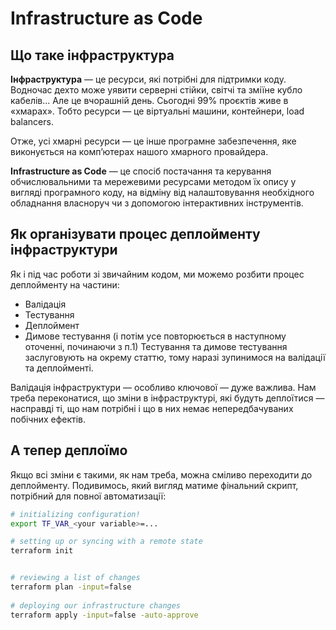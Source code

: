 # Infrastructure as Code

## Що таке інфраструктура

**Інфраструктура** — це ресурси, які потрібні для підтримки коду. Водночас дехто може уявити серверні стійки, світчі та зміїне кубло кабелів... Але це вчорашній день. Сьогодні 99% проєктів живе в «хмарах». Тобто ресурси — це віртуальні машини, контейнери, load balancers.

Отже, усі хмарні ресурси — це інше програмне забезпечення, яке виконується на комп’ютерах нашого хмарного провайдера.

**Infrastructure as Code** — це спосіб постачання та керування обчислювальними та мережевими ресурсами методом їх опису у вигляді програмного коду, на відміну від налаштовування необхідного обладнання власноруч чи з допомогою інтерактивних інструментів.

## Як організувати процес деплойменту інфраструктури
Як і під час роботи зі звичайним кодом, ми можемо розбити процес деплойменту на частини:
- Валідація
- Тестування
- Деплоймент
- Димове тестування
(і потім усе повторюється в наступному оточенні, починаючи з п.1)
Тестування та димове тестування заслуговують на окрему статтю, тому наразі зупинимося на валідації та деплойменті.

Валідація інфраструктури — особливо ключової — дуже важлива. Нам треба переконатися, що зміни в інфраструктурі, які будуть деплоїтися — насправді ті, що нам потрібні і що в них немає непередбачуваних побічних ефектів.

## А тепер деплоїмо
Якщо всі зміни є такими, як нам треба, можна сміливо переходити до деплойменту. Подивимось, який вигляд матиме фінальний скрипт, потрібний для повної автоматизації:
```bash
# initializing configuration!
export TF_VAR_<your variable>=... 

# setting up or syncing with a remote state
terraform init


# reviewing a list of changes
terraform plan -input=false	
    
# deploying our infrastructure changes
terraform apply -input=false -auto-approve
```

